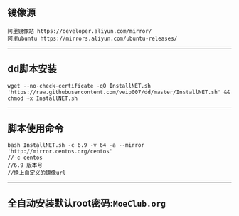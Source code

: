 ## 镜像源
```
阿里镜像站 https://developer.aliyun.com/mirror/
阿里ubuntu https://mirrors.aliyun.com/ubuntu-releases/
```
---
## dd脚本安装
```
wget --no-check-certificate -qO InstallNET.sh 'https://raw.githubusercontent.com/veip007/dd/master/InstallNET.sh' && chmod +x InstallNET.sh
```
---
## 脚本使用命令
```
bash InstallNET.sh -c 6.9 -v 64 -a --mirror 'http://mirror.centos.org/centos'
//-c centos 
//6.9 版本号
//换上自定义的镜像url
```
---
## 全自动安装默认root密码:```MoeClub.org```
